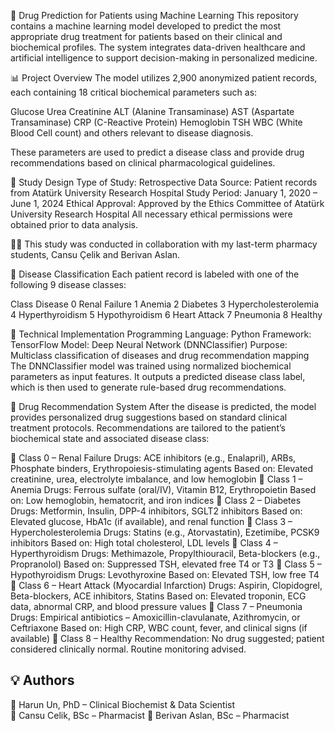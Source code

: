 🧠 Drug Prediction for Patients using Machine Learning
This repository contains a machine learning model developed to predict the most appropriate drug treatment for patients based on their clinical and biochemical profiles. The system integrates data-driven healthcare and artificial intelligence to support decision-making in personalized medicine.

📊 Project Overview
The model utilizes 2,900 anonymized patient records, each containing 18 critical biochemical parameters such as:

Glucose
Urea
Creatinine
ALT (Alanine Transaminase)
AST (Aspartate Transaminase)
CRP (C-Reactive Protein)
Hemoglobin
TSH
WBC (White Blood Cell count) and others relevant to disease diagnosis.

These parameters are used to predict a disease class and provide drug recommendations based on clinical pharmacological guidelines.

🏥 Study Design
Type of Study: Retrospective
Data Source: Patient records from Atatürk University Research Hospital
Study Period: January 1, 2020 – June 1, 2024
Ethical Approval: Approved by the Ethics Committee of Atatürk University Research Hospital
All necessary ethical permissions were obtained prior to data analysis.

👩‍🔬 This study was conducted in collaboration with my last-term pharmacy students, Cansu Çelik and Berivan Aslan.

🧬 Disease Classification
Each patient record is labeled with one of the following 9 disease classes:

Class	Disease
0	Renal Failure
1	Anemia
2	Diabetes
3	Hypercholesterolemia
4	Hyperthyroidism
5	Hypothyroidism
6	Heart Attack
7	Pneumonia
8	Healthy

🤖 Technical Implementation
Programming Language: Python
Framework: TensorFlow
Model: Deep Neural Network (DNNClassifier)
Purpose: Multiclass classification of diseases and drug recommendation mapping
The DNNClassifier model was trained using normalized biochemical parameters as input features. It outputs a predicted disease class label, which is then used to generate rule-based drug recommendations.

💊 Drug Recommendation System
After the disease is predicted, the model provides personalized drug suggestions based on standard clinical treatment protocols. Recommendations are tailored to the patient’s biochemical state and associated disease class:

🔹 Class 0 – Renal Failure
Drugs: ACE inhibitors (e.g., Enalapril), ARBs, Phosphate binders, Erythropoiesis-stimulating agents
Based on: Elevated creatinine, urea, electrolyte imbalance, and low hemoglobin
🔹 Class 1 – Anemia
Drugs: Ferrous sulfate (oral/IV), Vitamin B12, Erythropoietin
Based on: Low hemoglobin, hematocrit, and iron indices
🔹 Class 2 – Diabetes
Drugs: Metformin, Insulin, DPP-4 inhibitors, SGLT2 inhibitors
Based on: Elevated glucose, HbA1c (if available), and renal function
🔹 Class 3 – Hypercholesterolemia
Drugs: Statins (e.g., Atorvastatin), Ezetimibe, PCSK9 inhibitors
Based on: High total cholesterol, LDL levels
🔹 Class 4 – Hyperthyroidism
Drugs: Methimazole, Propylthiouracil, Beta-blockers (e.g., Propranolol)
Based on: Suppressed TSH, elevated free T4 or T3
🔹 Class 5 – Hypothyroidism
Drugs: Levothyroxine
Based on: Elevated TSH, low free T4
🔹 Class 6 – Heart Attack (Myocardial Infarction)
Drugs: Aspirin, Clopidogrel, Beta-blockers, ACE inhibitors, Statins
Based on: Elevated troponin, ECG data, abnormal CRP, and blood pressure values
🔹 Class 7 – Pneumonia
Drugs: Empirical antibiotics – Amoxicillin-clavulanate, Azithromycin, or Ceftriaxone
Based on: High CRP, WBC count, fever, and clinical signs (if available)
🔹 Class 8 – Healthy
Recommendation: No drug suggested; patient considered clinically normal. Routine monitoring advised.
## 💡 Authors
🔬 Harun Un, PhD – Clinical Biochemist & Data Scientist  
🔬 Cansu Celik, BSc – Pharmacist
🔬 Berivan Aslan, BSc – Pharmacist
